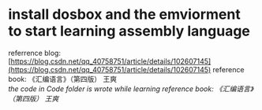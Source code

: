 # install dosbox and the emviorment to start learning assembly language

referrence blog: [https://blog.csdn.net/qq_40758751/article/details/102607145](https://blog.csdn.net/qq_40758751/article/details/102607145)
reference book: 《汇编语言》（第四版） 王爽  
*the code in Code folder is wrote while learning reference book: 《汇编语言》（第四版） 王爽*
